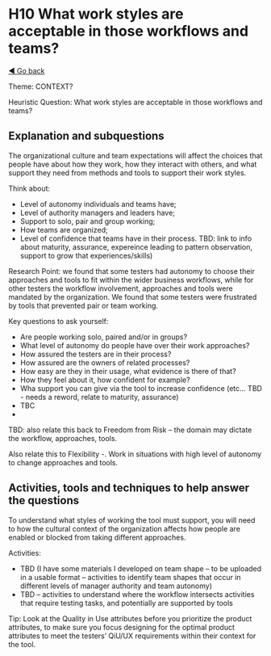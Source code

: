 # H10 What work styles are acceptable in those workflows and teams?
[◄ Go back](README.md)

Theme: CONTEXT?

Heuristic Question: What work styles are acceptable in those workflows and teams?

## Explanation and subquestions

The organizational culture and team expectations will affect the choices that people have about how they work, how they interact with others, and what support they need from methods and tools to support their work styles.

Think about:
- Level of autonomy individuals and teams have;
- Level of authority managers and leaders have;
- Support to solo, pair and group working;
- How teams are organized;
- Level of confidence that teams have in their process. TBD: link to info about maturity, assurance, expereince leading to pattern observation, support to grow that experiences/skills)

Research Point: we found that some testers had autonomy to choose their approaches and tools to fit within the wider business workflows, while for other testers the workflow involvement, approaches and tools were mandated by the organization. We found that some testers were frustrated by tools that prevented pair or team working. 

Key questions to ask yourself:
- Are people working solo, paired and/or in groups?
- What level of autonomy do people have over their work approaches?
- How assured the testers are in their process?
- How assured are the owners of related processes?
- How easy are they in their usage, what evidence is there of that?
- How they feel about it, how confident for example?
- Wha support you can give via the tool to increase confidence (etc... TBD - needs a reword, relate to maturity, assurance)
- TBC
- 
TBD: also relate this back to Freedom from Risk – the domain may dictate the workflow, approaches, tools.

Also relate this to Flexibility -. Work in situations with high level of autonomy to change approaches and tools.


## Activities, tools and techniques to help answer the questions

To understand what styles of working the tool must support, you will need to how the cultural context of the organization affects how people are enabled or blocked from taking different approaches.



Activities:
- TBD (I have some materials I developed on team shape – to be uploaded in a usable format – activities to identify team shapes that occur in different levels of manager authority and team autonomy)
- TBD – activities to understand where the workflow intersects activities that require testing tasks, and potentially are supported by tools

Tip: Look at the Quality in Use attributes before you prioritize the product attributes, to make sure you focus designing for the optimal product attributes to meet the testers’ QiU/UX requirements within their context for the tool.
